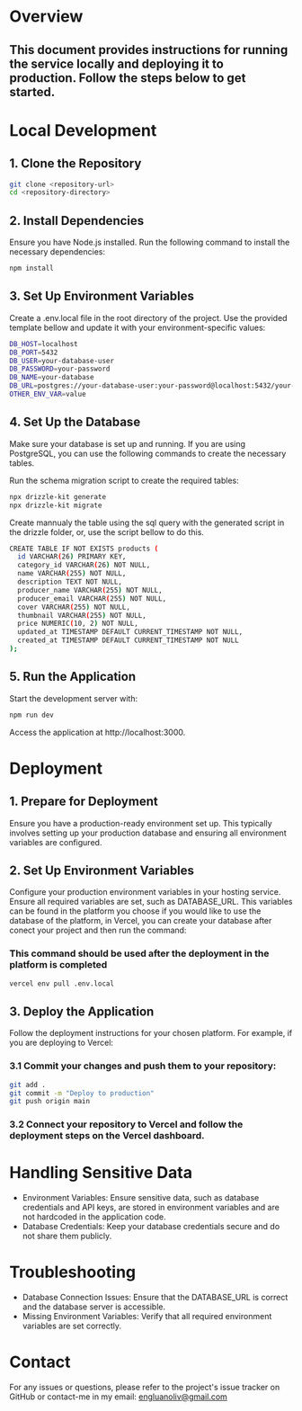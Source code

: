 # Overview
## This document provides instructions for running the service locally and deploying it to production. Follow the steps below to get started.

# Local Development

## 1. Clone the Repository

```bash
git clone <repository-url>
cd <repository-directory>
```

## 2. Install Dependencies
Ensure you have Node.js installed. Run the following command to install the necessary dependencies:

```bash
npm install
```

## 3. Set Up Environment Variables
Create a .env.local file in the root directory of the project. Use the provided template bellow and update it with your environment-specific values:

```bash
DB_HOST=localhost
DB_PORT=5432
DB_USER=your-database-user
DB_PASSWORD=your-password
DB_NAME=your-database
DB_URL=postgres://your-database-user:your-password@localhost:5432/your-database
OTHER_ENV_VAR=value
```

## 4. Set Up the Database
Make sure your database is set up and running. If you are using PostgreSQL, you can use the following commands to create the necessary tables.

Run the schema migration script to create the required tables:

```bash
npx drizzle-kit generate
npx drizzle-kit migrate
```

Create mannualy the table using the sql query with the generated script in the drizzle folder, or, use the script bellow to do this.

```bash
CREATE TABLE IF NOT EXISTS products (
  id VARCHAR(26) PRIMARY KEY,
  category_id VARCHAR(26) NOT NULL,
  name VARCHAR(255) NOT NULL,
  description TEXT NOT NULL,
  producer_name VARCHAR(255) NOT NULL,
  producer_email VARCHAR(255) NOT NULL,
  cover VARCHAR(255) NOT NULL,
  thumbnail VARCHAR(255) NOT NULL,
  price NUMERIC(10, 2) NOT NULL,
  updated_at TIMESTAMP DEFAULT CURRENT_TIMESTAMP NOT NULL,
  created_at TIMESTAMP DEFAULT CURRENT_TIMESTAMP NOT NULL
);
```

## 5. Run the Application
Start the development server with:

```bash
npm run dev
```
Access the application at http://localhost:3000.

# Deployment

## 1. Prepare for Deployment
Ensure you have a production-ready environment set up. This typically involves setting up your production database and ensuring all environment variables are configured.

## 2. Set Up Environment Variables
Configure your production environment variables in your hosting service. Ensure all required variables are set, such as DATABASE_URL.
This variables can be found in the platform you choose if you would like to use the database of the platform, in Vercel, you can create your database after conect your project and then run the command:

### This command should be used after the deployment in the platform is completed

```bash
vercel env pull .env.local
```

## 3. Deploy the Application
Follow the deployment instructions for your chosen platform. For example, if you are deploying to Vercel:

### 3.1 Commit your changes and push them to your repository:

```bash
git add .
git commit -m "Deploy to production"
git push origin main
```

### 3.2 Connect your repository to Vercel and follow the deployment steps on the Vercel dashboard.

# Handling Sensitive Data
* Environment Variables: Ensure sensitive data, such as database credentials and API keys, are stored in environment variables and are not hardcoded in the application code.
* Database Credentials: Keep your database credentials secure and do not share them publicly.

# Troubleshooting
* Database Connection Issues: Ensure that the DATABASE_URL is correct and the database server is accessible.
* Missing Environment Variables: Verify that all required environment variables are set correctly.

# Contact
For any issues or questions, please refer to the project's issue tracker on GitHub or contact-me in my email: engluanoliv@gmail.com